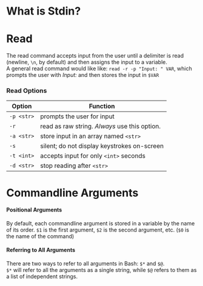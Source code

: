 # What is Stdin?

# Read
The read command accepts input from the user until a delimiter is read (newline, `\n`, by default) and then assigns the input to a variable. <br />
A general read command would like like: `read -r -p "Input: " VAR`, which prompts the user with _Input:_ and then stores the input in `$VAR`

### Read Options
| Option | Function |
| ------ | -------- |
| `-p <str>` | prompts the user for input |
| `-r` | read as raw string. _Always_ use this option. |
| `-a <str>` | store input in an array named `<str>` |
| `-s` | silent; do not display keystrokes on-screen |
| `-t <int>` | accepts input for only `<int>` seconds |
| `-d <str>` | stop reading after `<str>` |


# Commandline Arguments
#### Positional Arguments
By default, each commandline argument is stored in a variable by the name of its order. `$1` is the first argument, `$2` is the second argument, etc. 
(`$0` is the name of the command)

#### Referring to All Arguments
There are two ways to refer to all arguments in Bash: `$*` and `$@`. <br />
`$*` will refer to all the arguments as a single string, while `$@` refers to them as a list of independent strings.
